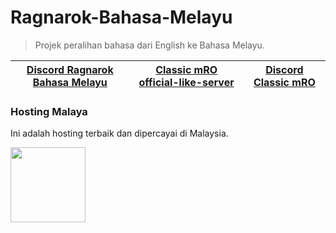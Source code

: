 # Ragnarok-Bahasa-Melayu
>Projek peralihan bahasa dari English ke Bahasa Melayu.

[Discord Ragnarok Bahasa Melayu](https://discord.gg/DnKYJCDPEM)|[Classic mRO official-like-server](https://classic.playmro.com)|[Discord Classic mRO](https://discord.gg/yk9kPCsxEg)
--------|--------|--------


### Hosting Malaya
Ini adalah hosting terbaik dan dipercayai di Malaysia.

<a href="https://billing.hostingmalaya.com/aff.php?aff=29" ><img height="120" src="http://billing.hostingmalaya.com/assets/img/logo.png" ></a > 
